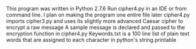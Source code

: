 This program was written in Python 2.7.6
Run cipher4.py in an IDE or from command line. I plan on making the program one entire file later
cipher4.py imports cipher3.py and uses its slightly more advanced Caesar cipher to encrypt a raw message
A sample message is declared and passed to the encryption function in cipher4.py
Keywords.txt is a 100 line list of plain text words that are assigned to each character in python's string.printable

